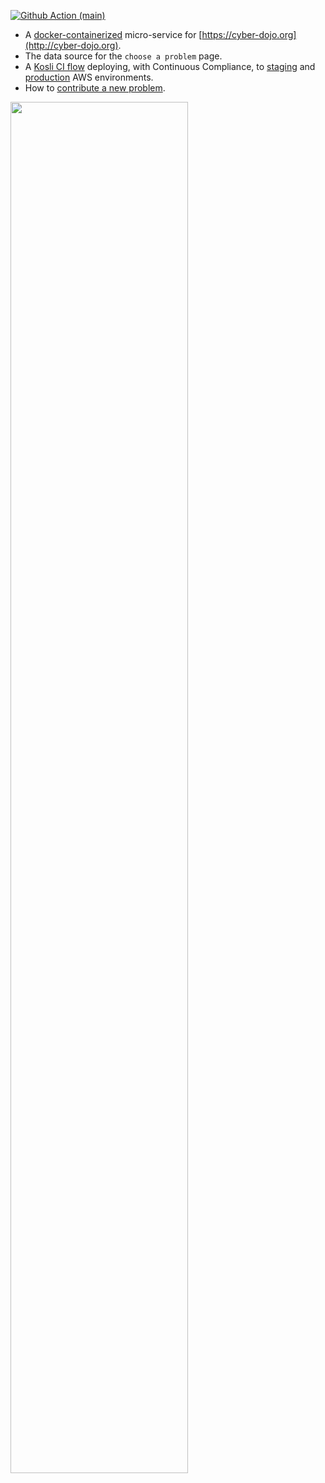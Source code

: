[![Github Action (main)](https://github.com/cyber-dojo/exercises-start-points/actions/workflows/main.yml/badge.svg)](https://github.com/cyber-dojo/exercises-start-points/actions)

- A [docker-containerized](https://registry.hub.docker.com/r/cyberdojo/exercises-start-points) micro-service for [https://cyber-dojo.org](http://cyber-dojo.org).
- The data source for the `choose a problem` page.
- A [Kosli CI flow](https://app.kosli.com/cyber-dojo/flows/exercises-start-points-ci/trails/) 
  deploying, with Continuous Compliance, to [staging](https://app.kosli.com/cyber-dojo/environments/aws-beta/snapshots/) and [production](https://app.kosli.com/cyber-dojo/environments/aws-prod/snapshots/) AWS environments.
- How to [contribute a new problem](docs/contributing.md).

<img width="75%" src="https://user-images.githubusercontent.com/252118/97069462-8beade80-15c8-11eb-8f04-5f6d067c51d1.png">
